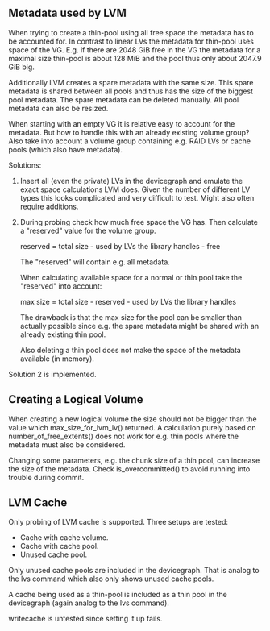 
Metadata used by LVM
--------------------

When trying to create a thin-pool using all free space the metadata has to be
accounted for. In contrast to linear LVs the metadata for thin-pool uses space
of the VG. E.g. if there are 2048 GiB free in the VG the metadata for a
maximal size thin-pool is about 128 MiB and the pool thus only about 2047.9
GiB big.

Additionally LVM creates a spare metadata with the same size. This spare
metadata is shared between all pools and thus has the size of the biggest pool
metadata. The spare metadata can be deleted manually. All pool metadata can
also be resized.

When starting with an empty VG it is relative easy to account for the
metadata. But how to handle this with an already existing volume group? Also
take into account a volume group containing e.g. RAID LVs or cache pools
(which also have metadata).

Solutions:

1. Insert all (even the private) LVs in the devicegraph and emulate the exact
   space calculations LVM does. Given the number of different LV types this
   looks complicated and very difficult to test. Might also often require
   additions.

2. During probing check how much free space the VG has. Then calculate a
   "reserved" value for the volume group.

     reserved = total size - used by LVs the library handles - free

   The "reserved" will contain e.g. all metadata.

   When calculating available space for a normal or thin pool take the
   "reserved" into account:

     max size = total size - reserved - used by LVs the library handles

   The drawback is that the max size for the pool can be smaller than actually
   possible since e.g. the spare metadata might be shared with an already
   existing thin pool.

   Also deleting a thin pool does not make the space of the metadata
   available (in memory).

Solution 2 is implemented.


Creating a Logical Volume
-------------------------

When creating a new logical volume the size should not be bigger than the
value which max_size_for_lvm_lv() returned. A calculation purely based on
number_of_free_extents() does not work for e.g. thin pools where the metadata
must also be considered.

Changing some parameters, e.g. the chunk size of a thin pool, can increase the
size of the metadata. Check is_overcommitted() to avoid running into trouble
during commit.


LVM Cache
---------

Only probing of LVM cache is supported. Three setups are tested:

- Cache with cache volume.
- Cache with cache pool.
- Unused cache pool.

Only unused cache pools are included in the devicegraph. That is
analog to the lvs command which also only shows unused cache pools.

A cache being used as a thin-pool is included as a thin pool in the
devicegraph (again analog to the lvs command).

writecache is untested since setting it up fails.
